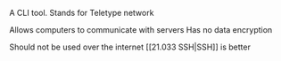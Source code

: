 A CLI tool.
Stands for Teletype network

Allows computers to communicate with servers
Has no data encryption

Should not be used over the internet
[[21.033 SSH|SSH]] is better